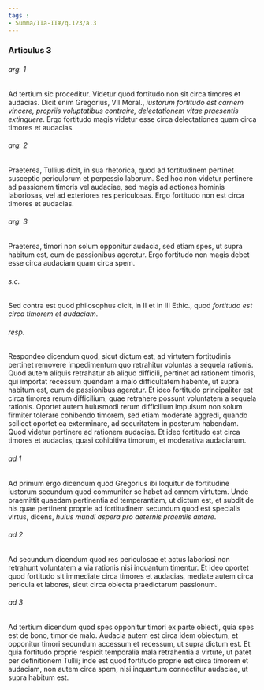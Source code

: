 ```yaml
---
tags : 
- Summa/IIa-IIæ/q.123/a.3
---
```


### Articulus 3

###### arg. 1
Ad tertium sic proceditur. Videtur quod fortitudo non sit circa timores et audacias. Dicit enim Gregorius, VII Moral., *iustorum fortitudo est carnem vincere, propriis voluptatibus contraire, delectationem vitae praesentis extinguere*. Ergo fortitudo magis videtur esse circa delectationes quam circa timores et audacias.

###### arg. 2
Praeterea, Tullius dicit, in sua rhetorica, quod ad fortitudinem pertinet susceptio periculorum et perpessio laborum. Sed hoc non videtur pertinere ad passionem timoris vel audaciae, sed magis ad actiones hominis laboriosas, vel ad exteriores res periculosas. Ergo fortitudo non est circa timores et audacias.

###### arg. 3
Praeterea, timori non solum opponitur audacia, sed etiam spes, ut supra habitum est, cum de passionibus ageretur. Ergo fortitudo non magis debet esse circa audaciam quam circa spem.

###### s.c.
Sed contra est quod philosophus dicit, in II et in III Ethic., quod *fortitudo est circa timorem et audaciam*.

###### resp.
Respondeo dicendum quod, sicut dictum est, ad virtutem fortitudinis pertinet removere impedimentum quo retrahitur voluntas a sequela rationis. Quod autem aliquis retrahatur ab aliquo difficili, pertinet ad rationem timoris, qui importat recessum quendam a malo difficultatem habente, ut supra habitum est, cum de passionibus ageretur. Et ideo fortitudo principaliter est circa timores rerum difficilium, quae retrahere possunt voluntatem a sequela rationis. Oportet autem huiusmodi rerum difficilium impulsum non solum firmiter tolerare cohibendo timorem, sed etiam moderate aggredi, quando scilicet oportet ea exterminare, ad securitatem in posterum habendam. Quod videtur pertinere ad rationem audaciae. Et ideo fortitudo est circa timores et audacias, quasi cohibitiva timorum, et moderativa audaciarum.

###### ad 1
Ad primum ergo dicendum quod Gregorius ibi loquitur de fortitudine iustorum secundum quod communiter se habet ad omnem virtutem. Unde praemittit quaedam pertinentia ad temperantiam, ut dictum est, et subdit de his quae pertinent proprie ad fortitudinem secundum quod est specialis virtus, dicens, *huius mundi aspera pro aeternis praemiis amare*.

###### ad 2
Ad secundum dicendum quod res periculosae et actus laboriosi non retrahunt voluntatem a via rationis nisi inquantum timentur. Et ideo oportet quod fortitudo sit immediate circa timores et audacias, mediate autem circa pericula et labores, sicut circa obiecta praedictarum passionum.

###### ad 3
Ad tertium dicendum quod spes opponitur timori ex parte obiecti, quia spes est de bono, timor de malo. Audacia autem est circa idem obiectum, et opponitur timori secundum accessum et recessum, ut supra dictum est. Et quia fortitudo proprie respicit temporalia mala retrahentia a virtute, ut patet per definitionem Tullii; inde est quod fortitudo proprie est circa timorem et audaciam, non autem circa spem, nisi inquantum connectitur audaciae, ut supra habitum est.


